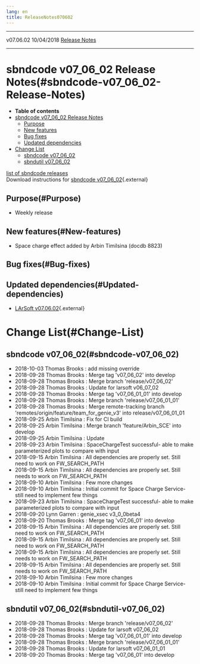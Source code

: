 ```yaml
---
lang: en
title: ReleaseNotes070602
---
```


  ----------- ------------ -- -- ------------------------------------------------------
  v07.06.02   10/04/2018         [Release Notes](ReleaseNotes070602.html)
  ----------- ------------ -- -- ------------------------------------------------------



sbndcode v07\_06\_02 Release Notes(#sbndcode-v07_06_02-Release-Notes)
======================================================================================

-   **Table of contents**
-   [sbndcode v07\_06\_02 Release
    Notes](#sbndcode-v07_06_02-Release-Notes)
    -   [Purpose](#Purpose)
    -   [New features](#New-features)
    -   [Bug fixes](#Bug-fixes)
    -   [Updated dependencies](#Updated-dependencies)
-   [Change List](#Change-List)
    -   [sbndcode v07\_06\_02](#sbndcode-v07_06_02)
    -   [sbndutil v07\_06\_02](#sbndutil-v07_06_02)

[list of sbndcode
releases](List_of_SBND_code_releases.html)\
Download instructions for [sbndcode
v07\_06\_02](http://scisoft.fnal.gov/scisoft/bundles/sbnd/v07_06_02/sbndcode-v07_06_02.html){.external}



Purpose(#Purpose)
----------------------------------

-   Weekly release



New features(#New-features)
--------------------------------------------

-   Space charge effect added by Arbin Timilsina (docdb 8823)



Bug fixes(#Bug-fixes)
--------------------------------------



Updated dependencies(#Updated-dependencies)
------------------------------------------------------------

-   [LArSoft
    v07.06.02](https://cdcvs.fnal.gov/redmine/projects/larsoft/wiki/ReleaseNotes070602){.external}



Change List(#Change-List)
==========================================



sbndcode v07\_06\_02(#sbndcode-v07_06_02)
----------------------------------------------------------

-   2018-10-03 Thomas Brooks : add missing override
-   2018-09-28 Thomas Brooks : Merge tag \'v07\_06\_02\' into develop
-   2018-09-28 Thomas Brooks : Merge branch \'release/v07\_06\_02\'
-   2018-09-28 Thomas Brooks : Update for larsoft v06\_07\_02
-   2018-09-28 Thomas Brooks : Merge tag \'v07\_06\_01\_01\' into
    develop
-   2018-09-28 Thomas Brooks : Merge branch \'release/v07\_06\_01\_01\'
-   2018-09-28 Thomas Brooks : Merge remote-tracking branch
    \'remotes/origin/feature/team\_for\_genie\_v3\' into
    release/v07\_06\_01\_01
-   2018-09-25 Arbin Timilsina : Fix for CI build
-   2018-09-25 Arbin Timilsina : Merge branch \'feature/Arbin\_SCE\'
    into develop
-   2018-09-25 Arbin Timilsina : Update
-   2018-09-23 Arbin Timilsina : SpaceChargeTest successful- able to
    make parameterized plots to compare with input
-   2018-09-15 Arbin Timilsina : All dependencies are properly set.
    Still need to work on FW\_SEARCH\_PATH
-   2018-09-15 Arbin Timilsina : All dependencies are properly set.
    Still needs to work on FW\_SEARCH\_PATH
-   2018-09-10 Arbin Timilsina : Few more changes
-   2018-09-10 Arbin Timilsina : Initial commit for Space Charge
    Service- still need to implement few things
-   2018-09-23 Arbin Timilsina : SpaceChargeTest successful- able to
    make parameterized plots to compare with input
-   2018-09-20 Lynn Garren : genie\_xsec v3\_0\_0beta4
-   2018-09-20 Thomas Brooks : Merge tag \'v07\_06\_01\' into develop
-   2018-09-15 Arbin Timilsina : All dependencies are properly set.
    Still need to work on FW\_SEARCH\_PATH
-   2018-09-15 Arbin Timilsina : All dependencies are properly set.
    Still need to work on FW\_SEARCH\_PATH
-   2018-09-15 Arbin Timilsina : All dependencies are properly set.
    Still needs to work on FW\_SEARCH\_PATH
-   2018-09-15 Arbin Timilsina : All dependencies are properly set.
    Still needs to work on FW\_SEARCH\_PATH
-   2018-09-10 Arbin Timilsina : Few more changes
-   2018-09-10 Arbin Timilsina : Initial commit for Space Charge
    Service- still need to implement few things



sbndutil v07\_06\_02(#sbndutil-v07_06_02)
----------------------------------------------------------

-   2018-09-28 Thomas Brooks : Merge branch \'release/v07\_06\_02\'
-   2018-09-28 Thomas Brooks : Update for larsoft v07\_06\_02
-   2018-09-28 Thomas Brooks : Merge tag \'v07\_06\_01\_01\' into
    develop
-   2018-09-28 Thomas Brooks : Merge branch \'release/v07\_06\_01\_01\'
-   2018-09-28 Thomas Brooks : Update for larsoft v07\_06\_01\_01
-   2018-09-20 Thomas Brooks : Merge tag \'v07\_06\_01\' into develop
